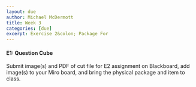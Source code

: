 ```yaml
---
layout: due
author: Michael McDermott
title: Week 3
categories: [due]
excerpt: Exercise 2&colon; Package For
---
```

#### E1: Question Cube
Submit image(s) and PDF of cut file for E2 assignment on Blackboard, add image(s) to your Miro board, and bring the physical package and item to class.
